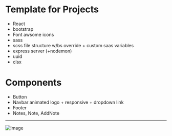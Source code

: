 # Template for Projects

- React
- bootstrap
- Font awsome icons
- sass
-   scss file structure w/bs override  + custom saas variables
- express server (+nodemon)
- uuid
- clsx 

# Components
- Button
- Navbar animated logo + responsive + dropdown link
- Footer
- Notes, Note, AddNote

---- 

![image](https://user-images.githubusercontent.com/99029880/220377780-c0c706f3-6a1f-44f6-8eb1-70b405f08861.png)
